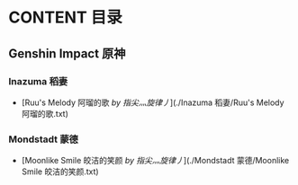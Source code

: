 # CONTENT 目录

## Genshin Impact 原神

### Inazuma 稻妻

 - [Ruu's Melody 阿瑠的歌 *by 指尖灬旋律丿*](./Inazuma 稻妻/Ruu's Melody 阿瑠的歌.txt)

### Mondstadt 蒙德

 - [Moonlike Smile 皎洁的笑颜 *by 指尖灬旋律丿*](./Mondstadt 蒙德/Moonlike Smile 皎洁的笑颜.txt)